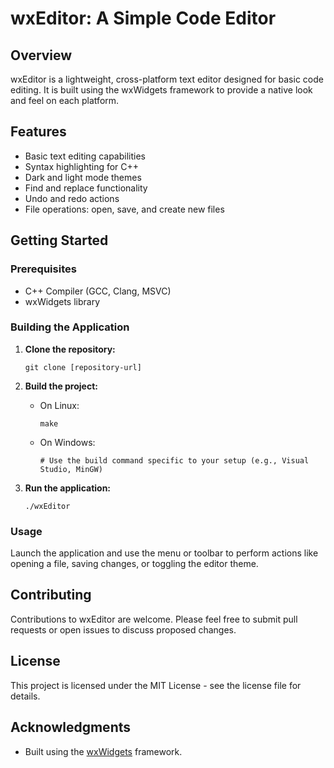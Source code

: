 # wxEditor: A Simple Code Editor

## Overview
wxEditor is a lightweight, cross-platform text editor designed for basic code editing. It is built using the wxWidgets framework to provide a native look and feel on each platform.

## Features
- Basic text editing capabilities
- Syntax highlighting for C++
- Dark and light mode themes
- Find and replace functionality
- Undo and redo actions
- File operations: open, save, and create new files

## Getting Started

### Prerequisites
- C++ Compiler (GCC, Clang, MSVC)
- wxWidgets library

### Building the Application
1. **Clone the repository:**
   ```
   git clone [repository-url]
   ```

2. **Build the project:**
    - On Linux:
      ```
      make
      ```
    - On Windows:
      ```
      # Use the build command specific to your setup (e.g., Visual Studio, MinGW)
      ```

3. **Run the application:**
   ```
   ./wxEditor
   ```

### Usage
Launch the application and use the menu or toolbar to perform actions like opening a file, saving changes, or toggling the editor theme.

## Contributing
Contributions to wxEditor are welcome. Please feel free to submit pull requests or open issues to discuss proposed changes.

## License
This project is licensed under the MIT License - see the license file for details.

## Acknowledgments
- Built using the [wxWidgets](https://www.wxwidgets.org/) framework.
